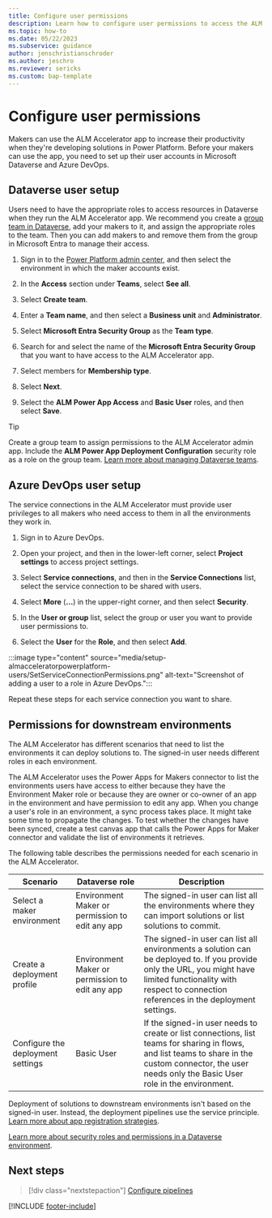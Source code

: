 ```yaml
---
title: Configure user permissions
description: Learn how to configure user permissions to access the ALM Accelerator for Power Platform app and pipelines.
ms.topic: how-to
ms.date: 05/22/2023
ms.subservice: guidance
author: jenschristianschroder
ms.author: jeschro
ms.reviewer: sericks
ms.custom: bap-template
---
```


# Configure user permissions

Makers can use the ALM Accelerator app to increase their productivity when they're developing solutions in Power Platform. Before your makers can use the app, you need to set up their user accounts in Microsoft Dataverse and Azure DevOps.

## Dataverse user setup

Users need to have the appropriate roles to access resources in Dataverse when they run the ALM Accelerator app. We recommend you create a [group team in Dataverse](/power-platform/admin/manage-teams), add your makers to it, and assign the appropriate roles to the team. Then you can add makers to and remove them from the group in Microsoft Entra to manage their access.

1. Sign in to the [Power Platform admin center](https://admin.powerplatform.microsoft.com/), and then select the environment in which the maker accounts exist.

1. In the **Access** section under **Teams**, select **See all**.

1. Select **Create team**.

1. Enter a **Team name**, and then select a **Business unit** and **Administrator**.

1. Select **Microsoft Entra Security Group** as the **Team type**.

1. Search for and select the name of the **Microsoft Entra Security Group** that you want to have access to the ALM Accelerator app.

1. Select members for **Membership type**.

1. Select **Next**.

1. Select the **ALM Power App Access** and **Basic User** roles, and then select **Save**.

> [!TIP]
> Create a group team to assign permissions to the ALM Accelerator admin app. Include the **ALM Power App Deployment Configuration** security role as a role on the group team. [Learn more about managing Dataverse teams](/power-platform/admin/manage-teams).

## Azure DevOps user setup

The service connections in the ALM Accelerator must provide user privileges to all makers who need access to them in all the environments they work in.

1. Sign in to Azure DevOps.

1. Open your project, and then in the lower-left corner, select **Project settings** to access project settings.

1. Select **Service connections**, and then in the **Service Connections** list, select the service connection to be shared with users.

1. Select **More** (**&hellip;**) in the upper-right corner, and then select **Security**.

1. In the **User or group** list, select the group or user you want to provide user permissions to.

1. Select the **User** for the **Role**, and then select **Add**.

  :::image type="content" source="media/setup-almacceleratorpowerplatform-users/SetServiceConnectionPermissions.png" alt-text="Screenshot of adding a user to a role in Azure DevOps.":::<!-- EDITOR'S NOTE: Please crop the screenshot IAW our [screenshot guidelines](/bacx/screenshots-for-bap?branch=main) -->

Repeat these steps for each service connection you want to share.

## Permissions for downstream environments

The ALM Accelerator has different scenarios that need to list the environments it can deploy solutions to. The signed-in user needs different roles in each environment.

The ALM Accelerator uses the Power Apps for Makers connector to list the environments users have access to either because they have the Environment Maker role or because they are owner or co-owner of an app in the environment and have permission to edit any app. When you change a user's role in an environment, a sync process takes place. It might take some time to propagate the changes. To test whether the changes have been synced, create a test canvas app that calls the Power Apps for Maker connector and validate the list of environments it retrieves.

The following table describes the permissions needed for each scenario in the ALM Accelerator.

| Scenario | Dataverse role | Description |
| -------- | -------------- | ----------- |
| Select a maker environment | Environment Maker or permission to edit any app | The signed-in user can list all the environments where they can import solutions or list solutions to commit. |
| Create a deployment profile | Environment Maker or permission to edit any app | The signed-in user can list all environments a solution can be deployed to. If you provide only the URL, you might have limited functionality with respect to connection references in the deployment settings. |
| Configure the deployment settings | Basic User | If the signed-in user needs to create or list connections, list teams for sharing in flows, and list teams to share in the custom connector, the user needs only the Basic User role in the environment. |

Deployment of solutions to downstream environments isn't based on the signed-in user. Instead, the deployment pipelines use the service principle. [Learn more about app registration strategies](/power-platform/guidance/coe/almaccelerator-app-registrations).

[Learn more about security roles and permissions in a Dataverse environment](/power-platform/admin/database-security#environments-with-a-dataverse-database).

## Next steps
>
> [!div class="nextstepaction"]
> [Configure pipelines](./configure-azuredevops-pipelines.md)

[!INCLUDE [footer-include](../../includes/footer-banner.md)]